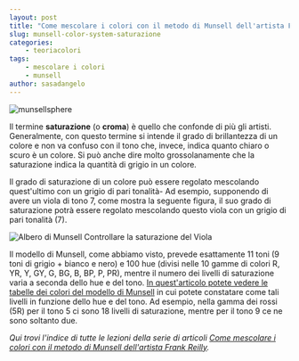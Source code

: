 ```yaml
---
layout: post
title: "Come mescolare i colori con il metodo di Munsell dell'artista Frank Reilly. Che cos'è la saturazione?"
slug: munsell-color-system-saturazione
categories:
    - teoriacolori
tags:
    - mescolare i colori
    - munsell
author: sasadangelo
---
```


![munsellsphere](https://www.disegnoepittura.it/wp-content/uploads/munsellsphere.jpg "munsellsphere")

Il termine **saturazione** (o **croma**) è quello che confonde di più gli artisti. Generalmente, con questo termine si intende il grado di brillantezza di un colore e non va confuso con il tono che, invece, indica quanto chiaro o scuro è un colore. Si può anche dire molto grossolanamente che la saturazione indica la quantità di grigio in un colore.

Il grado di saturazione di un colore può essere regolato mescolando quest'ultimo con un grigio di pari tonalità- Ad esempio, supponendo di avere un viola di tono 7, come mostra la seguente figura, il suo grado di saturazione potrà essere regolato mescolando questo viola con un grigio di pari tonalità (7).

![Albero di Munsell Controllare la saturazione del Viola](https://www.disegnoepittura.it/wp-content/uploads/albero-munsell-saturazione-viola.jpg "Albero di Munsell Controllare la saturazione del Viola")

Il modello di Munsell, come abbiamo visto, prevede esattamente 11 toni (9 toni di grigio + bianco e nero) e 100 hue (divisi nelle 10 gamme di colori R, YR, Y, GY, G, BG, B, BP, P, PR), mentre il numero dei livelli di saturazione varia a seconda dello hue e del tono. [In quest'articolo potete vedere le tabelle dei colori del modello di Munsell](https://www.disegnoepittura.it/munsell-color-system-charts/) in cui potete constatare come tali livelli in funzione dello hue e del tono. Ad esempio, nella gamma dei rossi (5R) per il tono 5 ci sono 18 livelli di saturazione, mentre per il tono 9 ce ne sono soltanto due.

_Qui trovi l'indice di tutte le lezioni della serie di articoli [Come mescolare i colori con il metodo di Munsell dell'artista Frank Reilly](https://www.disegnoepittura.it/munsell-color-system/)._
